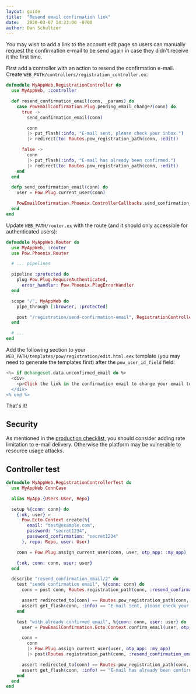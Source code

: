 ```yaml
---
layout: guide
title:  "Resend email confirmation link"
date:   2020-03-07 14:23:00 -0700
author: Dan Schultzer
---
```


You may wish to add a link to the account edit page so users can manually request the confirmation e-mail to be send again in case they didn't receive it the first time.

First add a controller with an action to resend the confirmation e-mail. Create `WEB_PATH/controllers/registration_controller.ex`:

```elixir
defmodule MyAppWeb.RegistrationController do
  use MyAppWeb, :controller

  def resend_confirmation_email(conn, _params) do
    case PowEmailConfirmation.Plug.pending_email_change?(conn) do
      true ->
        send_confirmation_email(conn)

        conn
        |> put_flash(:info, "E-mail sent, please check your inbox.")
        |> redirect(to: Routes.pow_registration_path(conn, :edit))

      false ->
        conn
        |> put_flash(:info, "E-mail has already been confirmed.")
        |> redirect(to: Routes.pow_registration_path(conn, :edit))
    end
  end

  defp send_confirmation_email(conn) do
    user = Pow.Plug.current_user(conn)

    PowEmailConfirmation.Phoenix.ControllerCallbacks.send_confirmation_email(user, conn)
  end
end
```

Update `WEB_PATH/router.ex` with the route (and it should only accessible for authenticated users):

```elixir
defmodule MyAppWeb.Router do
  use MyAppWeb, :router
  use Pow.Phoenix.Router

  # ... pipelines

  pipeline :protected do
    plug Pow.Plug.RequireAuthenticated,
      error_handler: Pow.Phoenix.PlugErrorHandler
  end

  scope "/", MyAppWeb do
    pipe_through [:browser, :protected]

    post "/registration/send-confirmation-email", RegistrationController, :resend_confirmation_email
  end

  # ...
end
```

Add the following section to your `WEB_PATH/templates/pow/registration/edit.html.eex` template (you may need to generate the templates first) after the `pow_user_id_field` field:

```elixir
<%= if @changeset.data.unconfirmed_email do %>
  <div>
    <p>Click the link in the confirmation email to change your email to <%= content_tag(:span, @changeset.data.unconfirmed_email) %>. Still haven't received the email? <%= link("Click here to send again", to: Routes.registration_path(@conn, :resend_confirmation_email), method: :post) %>.</p>
  </div>
<% end %>
```

That's it!

## Security

As mentioned in the [production checklist](https://hexdocs.pm/pow/production_checklist.html#optional-rate-limit-e-mail-delivery), you should consider adding rate limitation to e-mail delivery. Otherwise the platform may be vulnerable to resource usage attacks.

## Controller test

```elixir
defmodule MyAppWeb.RegistrationControllerTest do
  use MyAppWeb.ConnCase

  alias MyApp.{Users.User, Repo}

  setup %{conn: conn} do
    {:ok, user} =
      Pow.Ecto.Context.create(%{
        email: "test@example.com",
        password: "secret1234",
        password_confirmation: "secret1234"
      }, repo: Repo, user: User)

    conn = Pow.Plug.assign_current_user(conn, user, otp_app: :my_app)

    {:ok, conn: conn, user: user}
  end

  describe "resend_confirmation_email/2" do
    test "sends confirmation email", %{conn: conn} do
      conn = post conn, Routes.registration_path(conn, :resend_confirmation_email)

      assert redirected_to(conn) == Routes.pow_registration_path(conn, :edit)
      assert get_flash(conn, :info) == "E-mail sent, please check your inbox."
    end

    test "with already confirmed email", %{conn: conn, user: user} do
      user = PowEmailConfirmation.Ecto.Context.confirm_email(user, otp_app: :my_app)

      conn =
        conn
        |> Pow.Plug.assign_current_user(user, otp_app: :my_app)
        |> post(Routes.registration_path(conn, :resend_confirmation_email))

      assert redirected_to(conn) == Routes.pow_registration_path(conn, :edit)
      assert get_flash(conn, :info) == "E-mail has already been confirmed."
    end
  end
end
```
